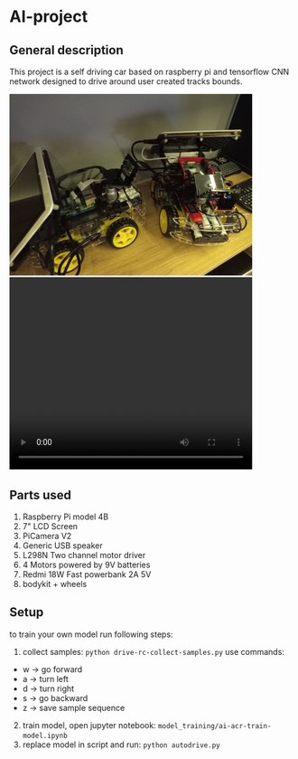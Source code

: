 # AI-project

## General description
This project is a self driving car based on raspberry pi and tensorflow CNN network designed to drive around user created tracks bounds.


<img src="./gallery/raspberry_pi_car.jpg" width="430"/>

<video width="430" height="340" controls>
  <source src="./gallery/self_driving.mp4" type="video/mp4">
  <source src="movie.ogg" type="video/ogg">
Your browser does not support the video tag.
</video>

## Parts used
1. Raspberry Pi model 4B
2. 7" LCD Screen
3. PiCamera V2
4. Generic USB speaker
5. L298N Two channel motor driver
6. 4 Motors powered by 9V batteries
7. Redmi 18W Fast powerbank 2A 5V
8. bodykit + wheels

## Setup
to train your own model run following steps:
1. collect samples: 
`python drive-rc-collect-samples.py`
use commands:
- w -> go forward
- a -> turn left
- d -> turn right
- s -> go backward
- z -> save sample sequence
2. train model, open jupyter notebook: 
`model_training/ai-acr-train-model.ipynb`
3. replace model in script and run:
`python autodrive.py`

   


